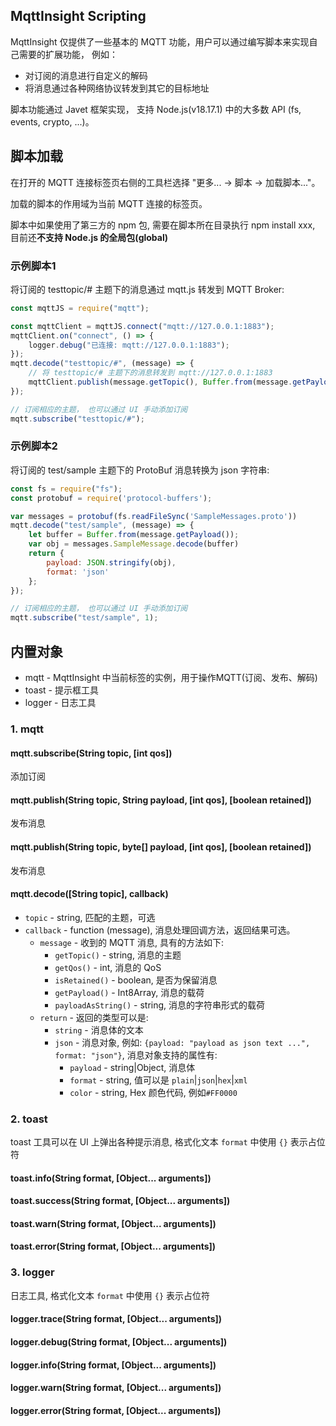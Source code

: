 MqttInsight Scripting
--
MqttInsight 仅提供了一些基本的 MQTT 功能，用户可以通过编写脚本来实现自己需要的扩展功能，
例如：

* 对订阅的消息进行自定义的解码
* 将消息通过各种网络协议转发到其它的目标地址

脚本功能通过 Javet 框架实现， 支持 Node.js(v18.17.1) 中的大多数 API (fs, events, crypto, ...)。

## 脚本加载

在打开的 MQTT 连接标签页右侧的工具栏选择 "更多... -> 脚本 -> 加载脚本..."。

加载的脚本的作用域为当前 MQTT 连接的标签页。

脚本中如果使用了第三方的 npm 包, 需要在脚本所在目录执行 npm install xxx, 目前还**不支持 Node.js 的全局包(global)**

### 示例脚本1

将订阅的 testtopic/# 主题下的消息通过 mqtt.js 转发到 MQTT Broker:

```javascript
const mqttJS = require("mqtt");

const mqttClient = mqttJS.connect("mqtt://127.0.0.1:1883");
mqttClient.on("connect", () => {
    logger.debug("已连接: mqtt://127.0.0.1:1883");
});
mqtt.decode("testtopic/#", (message) => {
    // 将 testtopic/# 主题下的消息转发到 mqtt://127.0.0.1:1883
    mqttClient.publish(message.getTopic(), Buffer.from(message.getPayload()));
});

// 订阅相应的主题， 也可以通过 UI 手动添加订阅
mqtt.subscribe("testtopic/#");
```

### 示例脚本2

将订阅的 test/sample 主题下的 ProtoBuf 消息转换为 json 字符串:

```javascript
const fs = require("fs");
const protobuf = require('protocol-buffers');

var messages = protobuf(fs.readFileSync('SampleMessages.proto'))
mqtt.decode("test/sample", (message) => {
    let buffer = Buffer.from(message.getPayload());
    var obj = messages.SampleMessage.decode(buffer)
    return {
        payload: JSON.stringify(obj),
        format: 'json'
    };
});

// 订阅相应的主题， 也可以通过 UI 手动添加订阅
mqtt.subscribe("test/sample", 1);
```

## 内置对象

* mqtt - MqttInsight 中当前标签的实例，用于操作MQTT(订阅、发布、解码)
* toast - 提示框工具
* logger - 日志工具

### 1. mqtt

#### mqtt.subscribe(String topic, [int qos])

添加订阅

#### mqtt.publish(String topic, String payload, [int qos], [boolean retained])

发布消息

#### mqtt.publish(String topic, byte[] payload, [int qos], [boolean retained])

发布消息

#### mqtt.decode([String topic], callback)

* `topic` - string, 匹配的主题，可选
* `callback` - function (message), 消息处理回调方法，返回结果可选。
    - `message` - 收到的 MQTT 消息, 具有的方法如下:
        - `getTopic()` - string, 消息的主题
        - `getQos()` - int, 消息的 QoS
        - `isRetained()` - boolean, 是否为保留消息
        - `getPayload()` - Int8Array, 消息的载荷
        - `payloadAsString()` - string, 消息的字符串形式的载荷
    - `return` - 返回的类型可以是:
        - `string` - 消息体的文本
        - `json` - 消息对象, 例如: ```{payload: "payload as json text ...", format: "json"}```, 消息对象支持的属性有:
            * `payload` - string|Object, 消息体
            * `format` - string, 值可以是 `plain`|`json`|`hex`|`xml`
            * `color` - string, Hex 颜色代码, 例如```#FF0000```

### 2. toast

toast 工具可以在 UI 上弹出各种提示消息, 格式化文本 `format` 中使用 `{}` 表示占位符

#### toast.info(String format, [Object... arguments])

#### toast.success(String format, [Object... arguments])

#### toast.warn(String format, [Object... arguments])

#### toast.error(String format, [Object... arguments])

### 3. logger

日志工具, 格式化文本 `format` 中使用 `{}` 表示占位符

#### logger.trace(String format, [Object... arguments])

#### logger.debug(String format, [Object... arguments])

#### logger.info(String format, [Object... arguments])

#### logger.warn(String format, [Object... arguments])

#### logger.error(String format, [Object... arguments])
